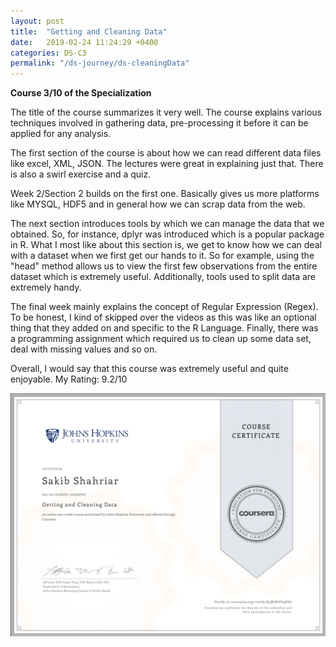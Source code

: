 ```yaml
---
layout: post
title:  "Getting and Cleaning Data"
date:   2019-02-24 11:24:29 +0400
categories: DS-C3
permalink: "/ds-journey/ds-cleaningData"
---
```


**Course 3/10 of the Specialization**

The title of the course summarizes it very well. The course explains various techniques involved in gathering data, pre-processing it before it can be applied for any analysis.

The first section of the course is about how we can read different data files like excel, XML, JSON. The lectures were great in explaining just that. There is also a swirl exercise and a quiz.

Week 2/Section 2 builds on the first one. Basically gives us more platforms like MYSQL, HDF5 and in general how we can scrap data from the web.

The next section introduces tools by which we can manage the data that we obtained. So, for instance, dplyr was introduced which is a popular package in R. What I most like about this section is, we get to know how we can deal with a dataset when we first get our hands to it. So for example, using the "head" method allows us to view the first few observations from the entire dataset which is extremely useful. Additionally, tools used to split data are extremely handy.

The final week mainly explains the concept of Regular Expression (Regex). To be honest, I kind of skipped over the videos as this was like an optional thing that they added on and specific to the R Language. Finally, there was a programming assignment which required us to clean up some data set, deal with missing values and so on.

Overall, I would say that this course was extremely useful and quite enjoyable. 
My Rating: 9.2/10

![Course 3 certificate](/images/3.png)